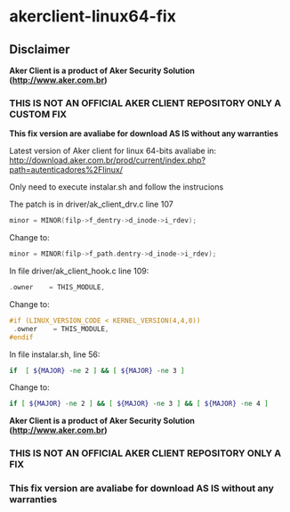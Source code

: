 # akerclient-linux64-fix 

## Disclaimer
**Aker Client is a product of Aker Security Solution (http://www.aker.com.br)** 
### **THIS IS NOT AN OFFICIAL AKER CLIENT REPOSITORY ONLY A CUSTOM FIX** 
**This fix version are avaliabe for download AS IS without any warranties** 


Latest version of Aker client for linux 64-bits avaliabe in:
http://download.aker.com.br/prod/current/index.php?path=autenticadores%2Flinux/


Only need to execute instalar.sh and follow the instrucions


The patch is in driver/ak_client_drv.c line 107
```C
minor = MINOR(filp->f_dentry->d_inode->i_rdev);
```

Change to:
```C
minor = MINOR(filp->f_path.dentry->d_inode->i_rdev);
```
In file driver/ak_client_hook.c line 109:
```C
.owner    = THIS_MODULE,
```
Change to:
```C
#if (LINUX_VERSION_CODE < KERNEL_VERSION(4,4,0))
 .owner    = THIS_MODULE,
#endif
```


In file instalar.sh, line 56:
```bash
if  [ ${MAJOR} -ne 2 ] && [ ${MAJOR} -ne 3 ]
```
Change to:
```bash
if [ ${MAJOR} -ne 2 ] && [ ${MAJOR} -ne 3 ] && [ ${MAJOR} -ne 4 ]
```




**Aker Client is a product of Aker Security Solution (http://www.aker.com.br)**
### **THIS IS NOT AN OFFICIAL AKER CLIENT REPOSITORY ONLY A FIX**  
### **This fix version are avaliabe for download AS IS without any warranties**

